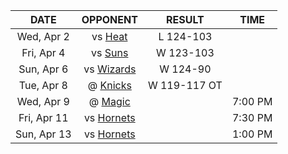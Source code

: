 |    DATE     |              OPPONENT              |    RESULT    |  TIME   |
|:-----------:|:----------------------------------:|:------------:|:-------:|
| Wed, Apr 2  |         vs [Heat](/r/heat)         |  L 124-103   |         |
| Fri, Apr 4  |         vs [Suns](/r/suns)         |  W 123-103   |         |
| Sun, Apr 6  | vs [Wizards](/r/washingtonwizards) |   W 124-90   |         |
| Tue, Apr 8  |      @ [Knicks](/r/NYKnicks)       | W 119-117 OT |         |
| Wed, Apr 9  |     @ [Magic](/r/OrlandoMagic)     |              | 7:00 PM |
| Fri, Apr 11 | vs [Hornets](/r/CharlotteHornets)  |              | 7:30 PM |
| Sun, Apr 13 | vs [Hornets](/r/CharlotteHornets)  |              | 1:00 PM |